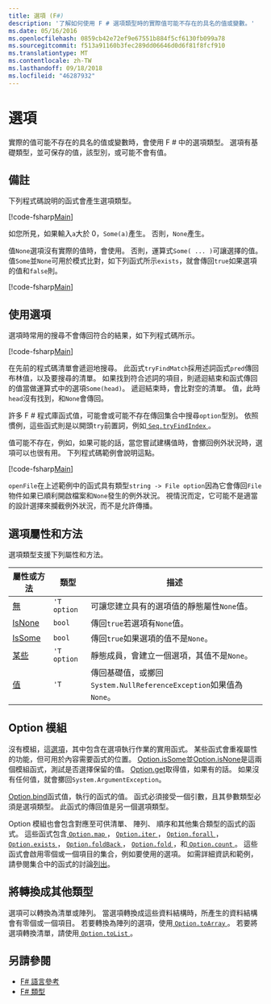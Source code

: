 ```yaml
---
title: 選項 (F#)
description: '了解如何使用 F # 選項類型時的實際值可能不存在的具名的值或變數。'
ms.date: 05/16/2016
ms.openlocfilehash: 0859cb42e72ef9e67551b884f5cf6130fb099a78
ms.sourcegitcommit: f513a91160b3fec289dd06646d0d6f81f8fcf910
ms.translationtype: MT
ms.contentlocale: zh-TW
ms.lasthandoff: 09/18/2018
ms.locfileid: "46287932"
---
```

# <a name="options"></a>選項

實際的值可能不存在的具名的值或變數時，會使用 F # 中的選項類型。 選項有基礎類型，並可保存的值，該型別，或可能不會有值。

## <a name="remarks"></a>備註

下列程式碼說明的函式會產生選項類型。

[!code-fsharp[Main](../../../samples/snippets/fsharp/lang-ref-1/snippet1404.fs)]

如您所見，如果輸入`a`大於 0，`Some(a)`產生。  否則，`None`產生。

值`None`選項沒有實際的值時，會使用。 否則，運算式`Some( ... )`可讓選擇的值。 值`Some`並`None`可用於模式比對，如下列函式所示`exists`，就會傳回`true`如果選項的值和`false`則。

[!code-fsharp[Main](../../../samples/snippets/fsharp/lang-ref-1/snippet1401.fs)]

## <a name="using-options"></a>使用選項

選項時常用的搜尋不會傳回符合的結果，如下列程式碼所示。

[!code-fsharp[Main](../../../samples/snippets/fsharp/lang-ref-1/snippet1403.fs)]

在先前的程式碼清單會遞迴地搜尋。 此函式`tryFindMatch`採用述詞函式`pred`傳回布林值，以及要搜尋的清單。 如果找到符合述詞的項目，則遞迴結束和函式傳回的值當做運算式中的選項`Some(head)`。 遞迴結束時，會比對空的清單。 值，此時`head`沒有找到，和`None`會傳回。

許多 F # 程式庫函式值，可能會或可能不存在傳回集合中搜尋`option`型別。 依照慣例，這些函式則是以開頭`try`前置詞，例如[ `Seq.tryFindIndex` ](https://msdn.microsoft.com/library/c357b221-edf6-4f68-bf40-82a3156d945a)。

值可能不存在，例如，如果可能的話，當您嘗試建構值時，會擲回例外狀況時，選項可以也很有用。 下列程式碼範例會說明這點。

[!code-fsharp[Main](../../../samples/snippets/fsharp/lang-ref-1/snippet1402.fs)]

`openFile`在上述範例中的函式具有類型`string -> File option`因為它會傳回`File`物件如果已順利開啟檔案和`None`發生的例外狀況。 視情況而定，它可能不是適當的設計選擇來攔截例外狀況，而不是允許傳播。

## <a name="option-properties-and-methods"></a>選項屬性和方法

選項類型支援下列屬性和方法。

|屬性或方法|類型|描述|
|------------------|----|-----------|
|[無](https://msdn.microsoft.com/library/83ef260a-aa33-4e6f-aee6-b9bf0a461476)|`'T option`|可讓您建立具有的選項值的靜態屬性`None`值。|
|[IsNone](https://msdn.microsoft.com/library/f08532ca-1716-4f60-ae59-8ef6256df234)|`bool`|傳回`true`若選項有`None`值。|
|[IsSome](https://msdn.microsoft.com/library/c5088d51-c5d7-425f-a77f-12c379bb356f)|`bool`|傳回`true`如果選項的值不是`None`。|
|[某些](https://msdn.microsoft.com/library/12f048d2-e293-4596-accb-de036ecd63fc)|`'T option`|靜態成員，會建立一個選項，其值不是`None`。|
|[值](https://msdn.microsoft.com/library/c79f68e8-11fd-45b1-a053-e8fc38b56df7)|`'T`|傳回基礎值，或擲回`System.NullReferenceException`如果值為`None`。|

## <a name="option-module"></a>Option 模組

沒有模組，這[選項](https://msdn.microsoft.com/library/e615e4d3-bbbb-49ba-addc-6061ea2e2f4c)，其中包含在選項執行作業的實用函式。 某些函式會重複屬性的功能，但可用於內容需要函式的位置。 [Option.isSome](https://msdn.microsoft.com/library/41ad0857-5672-4326-84b5-c33dc43dcf79)並[Option.isNone](https://msdn.microsoft.com/library/73db6a53-15e7-40a6-94f9-a0049e5f4819)是這兩個模組函式，測試是否選擇保留的值。 [Option.get](https://msdn.microsoft.com/library/803e9fcb-6edd-4910-808c-25f08cbc55ea)取得值，如果有的話。 如果沒有任何值，就會擲回`System.ArgumentException`。

[Option.bind](https://msdn.microsoft.com/library/c3406192-24ac-49b5-bc3b-8f805187f1c0)函式值，執行的函式的值。 函式必須接受一個引數，且其參數類型必須是選項類型。 此函式的傳回值是另一個選項類型。

Option 模組也會包含對應至可供清單、 陣列、 順序和其他集合類型的函式的函式。 這些函式包含[ `Option.map` ](https://msdn.microsoft.com/library/91a20385-7e73-40c2-9adc-635e86d6a622)， [ `Option.iter` ](https://msdn.microsoft.com/library/83389eef-3dff-4074-b4cc-f69581c25191)， [ `Option.forall` ](https://msdn.microsoft.com/library/ba884586-5eae-49c5-9e36-05481c1c3428)， [ `Option.exists` ](https://msdn.microsoft.com/library/a606d2d4-fddc-4eab-ab37-c6138fb7ad99)， [ `Option.foldBack` ](https://msdn.microsoft.com/library/a882fbaf-c019-46f0-b4f5-b8c2b8b90ffb)， [ `Option.fold` ](https://msdn.microsoft.com/library/af896794-3d53-406c-9411-316cd5c33ad8)，和[ `Option.count` ](https://msdn.microsoft.com/library/2dac83a9-684e-4d0f-b50e-ff722a8bb876)。 這些函式會啟用零個或一個項目的集合，例如要使用的選項。 如需詳細資訊和範例，請參閱集合中的函式的討論[列出](lists.md)。

## <a name="converting-to-other-types"></a>將轉換成其他類型

選項可以轉換為清單或陣列。 當選項轉換成這些資料結構時，所產生的資料結構會有零個或一個項目。 若要轉換為陣列的選項，使用[ `Option.toArray` ](https://msdn.microsoft.com/library/c8044873-ba17-4b52-8231-eb1a28318c64)。 若要將選項轉換清單，請使用[ `Option.toList` ](https://msdn.microsoft.com/library/5f1af295-9fa9-40ad-b4a1-3578d94d44e1)。

## <a name="see-also"></a>另請參閱

- [F# 語言參考](index.md)
- [F# 類型](fsharp-types.md)

